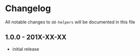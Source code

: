 # Changelog

All notable changes to `dd-helpers` will be documented in this file

## 1.0.0 - 201X-XX-XX

- initial release
